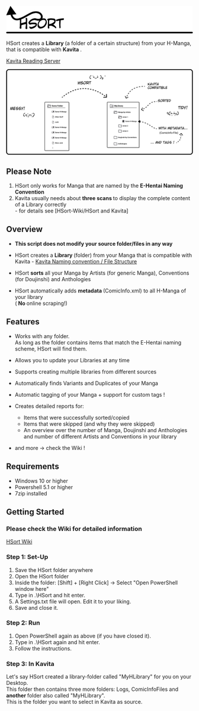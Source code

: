 


![alt text](https://github.com/marsanthe/HSort/blob/main/Images/LogoUnderlined.jpg)

<p>

HSort creates a <strong> Library </strong> (a folder of a certain structure) from your H-Manga, that is compatible with <strong> Kavita </strong>.

[Kavita Reading Server](https://github.com/Kareadita/Kavita)

</p>

<p> 

![alt text](https://github.com/marsanthe/HSort/blob/main/Images/HSortImage2.jpg)

</p>

## Please Note

1. HSort only works for Manga that are named by the <strong>E-Hentai Naming Convention</strong><br>
2. Kavita usually needs about <strong> three scans </strong>to display the complete content of a Library correctly<br> - for details see [HSort-Wiki/HSort and Kavita]

## Overview

- <strong>This script does not modify your source folder/files in any way</strong>

- HSort creates a <strong> Library </strong> (folder) from your Manga that is compatible with Kavita - [Kavita Naming convention / File Structure](https://wiki2.kavitareader.com/guides/scanner) <br>

- HSort <strong> sorts </strong> all your Manga by Artists (for generic Manga), Conventions (for Doujinshi) and Anthologies<br>

- HSort automatically adds <strong> metadata </strong> (ComicInfo.xml) to all H-Manga of your library<br>
(<strong> No </strong> online scraping!)


## Features

<p>

- Works with any folder.<br>
As long as the folder contains items that match the E-Hentai naming scheme,
HSort will find them.

- Allows you to update your Libraries at any time
- Supports creating multiple libraries from different sources
- Automatically finds Variants and Duplicates of your Manga
- Automatic tagging of your Manga + support for custom tags !
- Creates detailed reports for:
    - Items that were successfully sorted/copied 
    - Items that were skipped (and why they were skipped)
    - An overview over the number of Manga, Doujinshi and Anthologies<br> 
    and number of different Artists and Conventions in your library
- and more -> check the Wiki !

</p>

## Requirements
- Windows 10 or higher 
- Powershell 5.1 or higher
- 7zip installed

## Getting Started

### Please check the Wiki for detailed information

<p>

[HSort Wiki](https://github.com/marsanthe/HSort/wiki)
</p>

### Step 1: Set-Up
<p>

1. Save the HSort folder anywhere
2. Open the HSort folder
3. Inside the folder: [Shift] + [Right Click] -> Select "Open PowerShell window here"
4. Type in .\HSort and hit enter.
5. A Settings.txt file will open. Edit it to your liking.
6. Save and close it.

</p>

### Step 2: Run
<p>

1. Open PowerShell again as above (if you have closed it).
2. Type in .\HSort again and hit enter.
3. Follow the instructions.

</p>

### Step 3: In Kavita

<p> 
Let's say HSort created a library-folder called "MyHLibrary" for you on your Desktop.<br>
This folder then contains three more folders: Logs, ComicInfoFiles and <strong> another </strong> folder also called "MyHLibrary".<br>
This is the folder you want to select in Kavita as source. 
</p>
